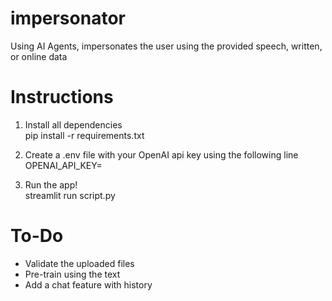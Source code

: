 # impersonator
Using AI Agents, impersonates the user using the provided speech, written, or online data

# Instructions
1. Install all dependencies\
pip install -r requirements.txt

2. Create a .env file with your OpenAI api key using the following line\
OPENAI_API_KEY=<INSERT YOUR API KEY HERE>

3. Run the app!\
streamlit run script.py

# To-Do
- Validate the uploaded files
- Pre-train using the text
- Add a chat feature with history